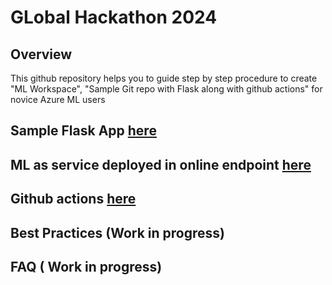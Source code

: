 # GLobal Hackathon 2024

## Overview
This github repository helps you to guide step by step procedure to create "ML Workspace", "Sample Git repo with Flask along with github actions" for novice Azure ML users

## Sample Flask App [here](./docs/flask-app/readme.md)

## ML as service deployed in online endpoint [here](./docs/ml-workspace/readme.md)

## Github actions [here](./docs/github-actions/readme.md)

## Best Practices (Work in progress)

## FAQ ( Work in progress)


